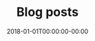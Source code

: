 ---
title: "Blog posts"
date: 2018-01-01T00:00:00-00:00
description: "A collections of thoughts / experiments / discoveries relating to three.js, WebGL and web development"
heroImage: /images/blog/blog-hero.jpg
heroTitle: The Black Thread Blog
heroDescription: Musings of a three.js developer and eternal traveller
---